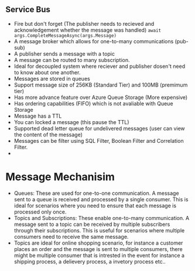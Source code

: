 ## Service Bus

- Fire but don't forget (The publisher needs to recieved and acknowledgement whether the message was handled) `await args.CompleteMessageAsync(args.Message)`
- A message broker which allows for one-to-many communications (pub-sub)
- A publisher sends a message with a topic
- A message can be routed to many subscription. 
- Ideal for decoupled system where reciever and publisher dosen't need to know about one another.
- Messages are stored in queues
- Support message size of 256KB (Standard Tier) and 100MB (premimum tier)
- Has more advance feature over Azure Queue Storage (More expensive)
- Has ordering capabilities (FIFO) which is not avaliable with Queue Storage
- Message has a TTL
- You can locked a message (this pause the TTL)
- Supported dead letter queue for undelivered messages (user can view the content of the message)
- Messages can be filter using SQL Filter, Boolean Filter and Correlation Filter.
- 

# Message Mechanisim
- Queues: These are used for one-to-one communication. A message sent to a queue is received and processed by a single consumer. This is ideal for scenarios where you need to ensure that each message is processed only once.
- Topics and Subscriptions: These enable one-to-many communication. A message sent to a topic can be received by multiple subscribers through their subscriptions. This is useful for scenarios where multiple consumers need to receive the same message.
- Topics are ideal for online shopping scenario, for instance a customer places an order and the message is sent to multiple consumers, there might be multiple consumer that is intrested in the event for instance a shipping process, a delievery process, a invetory process etc.. 
